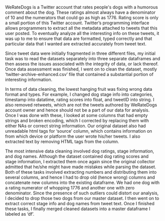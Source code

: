 WeRateDogs is a Twitter account that rates people's dogs with a humorous comment about the dog. These ratings almost always have a denominator of 10 and the numerators that could go as high as 1776. Rating score is only a small portion of this Twitter account. Twitter’s programming interface allows programmers to extract all the metadata attached to tweets that this user posted. To eventually analyze all the interesting info on these tweets, it was up to me to ensure that data are formatted, typed correctly and that particular data that I wanted are extracted accurately from tweet text.

Since tweet data were initially fragmented in three different files, my initial task was to read the datasets separately into three separate dataframes and then assess the issues associated with the integrity of data, or lack thereof. Once data assessment was finished, I went on to clean the dataset, mostly ‘twitter-archive-enhanced.csv’ file that contained a substantial portion of interesting information.

In terms of data cleaning, the lowest hanging fruit was fixing wrong data format and types. For example, I changed dog stage info into categories, timestamp into datatime, rating scores into float, and tweetID into string. I also removed retweets, which are not the tweets authored by WeRateDogs account owner and hence should not be a part of our data for analysis. Once I was done with these, I looked at some columns that had empty strings and broken encoding, which I corrected by replacing them with either NAs or correct string information. Our original dataset also had unreadable html tags for ‘source’ column, which contains information on from which device or platform the user wrote his/her tweets. I also extracted text by removing HTML tags from the column. 

The most intensive data cleaning involved dog ratings, stage information, and dog names.  Although the dataset contained dog rating scores and stage information, I extracted them once again since the original collector admitted that he/she might have made mistakes while parsing the dataset. Both of these tasks involved extracting numbers and distributing them into several columns, and hence I had to drop old (hence wrong) columns and concatenate new columns into the existing dataframe. We had one dog with a rating numerator of whopping 1776 and another one with zero denominator. Since the presence of such outliers could distort our analysis, I decided to drop those two dogs from our master dataset. I then went on to extract correct stage info and dog names from tweet text. Once I finished these tasks, I finally merged cleaned datasets into a master dataframe I labeled as ‘df’.   

